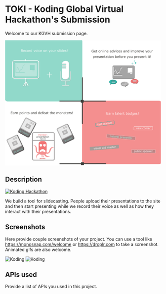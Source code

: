 # TOKI - Koding Global Virtual Hackathon's Submission

Welcome to our KGVH submission page.

[![Presenteds](/images/desk.png?raw=true "Presenteds")](https://koding.com/Hackathon)

## Description

[![Koding Hackathon](/images/badge.png?raw=true "Koding Hackathon")](http://uekkbf02d1db.ertank.koding.io:8000/)

We build a tool for slidecasting. People upload their presentations to the site and then start presenting while we record their voice as well as how they interact with their presentations.

## Screenshots

Here provide couple screenshots of your project. You can use a tool like https://monosnap.com/welcome or https://droplr.com to take a screenshot. Animated gifs are also welcome.

![Koding](https://koding.com/a/site.landing/images/slideshow/2x/ss-terminal.png "Koding")
![Koding](https://koding.com/a/site.landing/images/slideshow/2x/ss-ide.png "Koding")

## APIs used

Provide a list of APIs you used in this project.
